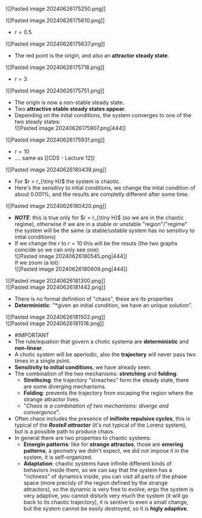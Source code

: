 ![[Pasted image 20240626175250.png]]

![[Pasted image 20240626175610.png]]
- $r = 0.5$

![[Pasted image 20240626175637.png]]
- The red point is the origin, and also an **attractor steady state**.

![[Pasted image 20240626175718.png]]
- $r = 3$

![[Pasted image 20240626175751.png]]
- The origin is now a non-stable steady state.
- Two **attractive stable steady states appear**.
- Depending on the inital conditions, the system converges to one of the two steady states:<br>![[Pasted image 20240626175907.png|444]]

![[Pasted image 20240626175931.png]]
- $r = 10$
- .... same as [[CDS - Lecture 12]]


![[Pasted image 20240626180439.png]]
- For $r > r_{\tiny H}$ the system is chaotic.
- Here's the sensitivy to intial conditions, we change the inital condition of about $0.001\%$, and the results are completly different after some time.

![[Pasted image 20240626180420.png]]
- ***NOTE***: this is true only for  $r > r_{\tiny H}$ (so we are in the chaotic regime), otherwise if we are in a stable or unstable "region"/"regime" the system will be the same (a stable/ustable system has no sensitivy to intial conditions)
- If we change the $r$ to $r = 10$ this will be the resuts (the two graphs coincide so we can only see one):<br>![[Pasted image 20240626180545.png|444]]<br>If we zoom (a lot):<br>![[Pasted image 20240626180609.png|444]]

![[Pasted image 20240626181300.png]]<br>![[Pasted image 20240626181442.png]]
- There is no formal definition of "chaos", these are its properties
- **Deterministic**: "*given an initial condition, we have an unique solution".

![[Pasted image 20240626181502.png]]<br>![[Pasted image 20240626181518.png]]
- #IMPORTANT 
- The rule/equation that govern a chotic systema are **deterministic** and **non-linear**.
- A chotic system will be aperiodic, also the **trajectory** will never pass two times in a single point.
- **Sensitivity to initial conditions**, we have already seen.
- The combination of the two mechanisms: **stretching** and **folding**:
	- **Strethcing**: the trajectory "streaches" form the steady state, there are some diverging mechanisms.
	- **Folding**: prevents the trajectory from escaping the region where the strange attractor lives.
	- "*Chaos is a combination of two mechanisms: diverge and convergence*".
- Often chaos includes the presence of **inifinite repulsive cycles**, this is typical of the ***Rostell attractor*** (it's not typical of the Lorenz system), but is a possible path to produce chaos.
- In general there are two properties to chaotic systems:
	- **Emergin patterns**: like for **strange attractos**, those are **emering patterns**, a geometry we didn't expect, we did not impose it in the system, it is self-organized.
	- **Adaptation**: chaotic systems have infinite different kinds of behaviors inside them, so we can say that the system has a "richness" of dynamics inside, you can visit all parts of the phase space (more precisly of the region defined by the strange attractors), so the dynamic is very free to evolve, ergo the system is very adaptive, you cannot disturb very much the system (it will go back to its chaotic trajectory), it is sentive to even a small change, but the system cannot be easily destroyed, so it is **higly adaptive**.
